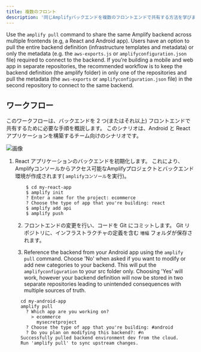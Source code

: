 ```yaml
---
title: 複数のフロント
description: '同じAmplifyバックエンドを複数のフロントエンドで共有する方法を学びましょう (例: React と Android アプリ)。'
---
```


Use the `amplify pull` command to share the same Amplify backend across multiple frontends (e.g, a React and Android app). Users have an option to pull the entire backend definition (infrastructure templates and metadata) or only the metadata (e.g. the `aws-exports.js` or `amplifyconfiguration.json` file) required to connect to the backend. If you’re building a mobile and web app in separate repositories, the recommended workflow is to keep the backend definition (the amplify folder) in only one of the repositories and pull the metadata (the `aws-exports` or `amplifyconfiguration.json` file) in the second repository to connect to the same backend.

## ワークフロー

このワークフローは、バックエンドを 2 つ(またはそれ以上) フロントエンドで共有するために必要な手順を概説します。 このシナリオは、Android と React アプリケーションを構築するチーム向けのシナリオです。

![画像](~/images/multiple-frontends.png)

1. React アプリケーションのバックエンドを初期化します。 これにより、Amplifyコンソールからアクセス可能なAmplifyプロジェクトとバックエンド環境が作成されます( `amplifyコンソール`を実行)。

    ```console
        $ cd my-react-app
        $ amplify init
        ? Enter a name for the project: ecommerce
        ? Choose the type of app that you're building: react
        $ amplify add api
        $ amplify push
    ```
    2. フロントエンドの変更を行い、コードを Git にコミットします。 Git リポジトリに、インフラストラクチャの定義を含む `増幅` フォルダが保存されます。

    3. Reference the backend from your Android app using the `amplify pull` command. Choose 'No' when asked if you want to modify or add new categories to your backend. This will put the `amplifyconfiguration` to your src folder only. Choosing 'Yes' will work, however your backend definition will now be stored in two separate repositories leading to unintended consequences with multiple sources of truth.

    ```console
      cd my-android-app
      amplify pull
        ? Which app are you working on?
          > ecommerce
            mysecretproject
        ? Choose the type of app that you're building: #android
        ? Do you plan on modifying this backend?: #n
      Successfully pulled backend environment dev from the cloud.
      Run 'amplify pull' to sync upstream changes.
    ```
